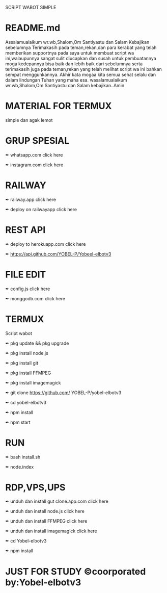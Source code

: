SCRIPT WABOT SIMPLE

# README.md

Assalamualaikum wr.wb,Shalom,Om Santiyastu dan Salam Kebajikan
sebelumnya Terimakasih pada teman,rekan,dan para
kerabat yang telah memberikan supportnya pada saya
untuk membuat script wa ini,walaupunnya sangat sulit
diucapkan dan susah untuk pembuatannya moga kedepannya bisa
baik dan lebih baik dari sebelumnya serta terimakasih juga pada
teman,rekan yang telah melihat script wa ini bahkan sempat
menggunkannya. Akhir kata mogaa kita semua sehat selalu dan dalam
lindungan Tuhan yang maha esa.
wasalamualaikum wr.wb,Shalom,Om Santiyastu dan Salam kebajikan..Amin

# MATERIAL FOR TERMUX
  simple dan agak lemot

# GRUP SPESIAL

  ✒ whatsapp.com
     click here

  ✒ instagram.com
     click here

# RAILWAY

  ✒ railway.app
     click here

  ✒ deploy on railwayapp
     click here

# REST API

  ✒ deploy to herokuapp.com
     click here

  ✒ https://api.github.com/YOBEL-P/Yobeel-elbotv3

# FILE EDIT

  ✒ config.js
     click here

  ✒ monggodb.com
     click here

# TERMUX

  Script wabot

  ✒ pkg update && pkg upgrade

  ✒ pkg install node.js

  ✒ pkg install git

  ✒ pkg install FFMPEG

  ✒ pkg install imagemagick

  ✒ git clone https://github.com/
     YOBEL-P/yobel-elbotv3

  ✒ cd yobel-elbotv3

  ✒ npm install

  ✒ npm start

# RUN

  ✒ bash install.sh

  ✒ node.index

# RDP,VPS,UPS

  ✒ unduh dan install gut clone.app.com
     click here

  ✒ unduh dan install node.js
     click here

  ✒ unduh dan install FFMPEG
     click here

  ✒ unduh dan install imagemagick
     click here

  ✒ cd Yobel-elbotv3

  ✒ npm install

# JUST FOR STUDY ©coorporated by:Yobel-elbotv3
